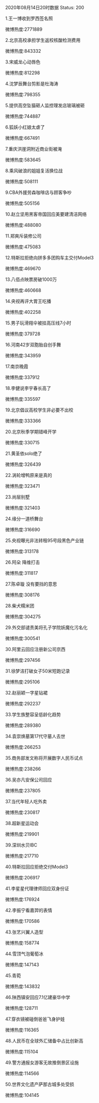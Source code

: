 2020年08月14日20时数据
Status: 200

1.王一博收到罗西签名照

微博热度:2771889

2.北京高校承担学生返校核酸检测费用

微博热度:843332

3.宋威龙心动唇色

微博热度:812298

4.沈梦辰舞台剪影是杜海涛

微博热度:798355

5.提供高空坠猫砸人监控理发店玻璃被砸

微博热度:744887

6.狐妖小红娘太虐了

微博热度:667491

7.重庆洪崖洞附近商业街被淹

微博热度:583645

8.乘风破浪的姐姐复活换位战

微博热度:508111

9.CBA外援劳森咖啡店与顾客争吵

微博热度:505156

10.赵立坚用黑客帝国回应美要建清洁网络

微博热度:488080

11.郑爽斥装修公司

微博热度:475083

12.特斯拉拒绝向拼多多团购车主交付Model3

微博热度:469670

13.八佰点映票房破1000万

微博热度:460668

14.央视再评大胃王吃播

微博热度:402258

15.男子玩滑翔伞被挂高压线7小时

微博热度:379728

16.河南42岁双胞胎自创手舞

微博热度:343959

17.南京晚霞

微博热度:337912

18.李健说李宇春长高了

微博热度:335597

19.北京倡议高校学生非必要不出校

微博热度:333366

20.北京秋季学期错峰开学

微博热度:330715

21.黄圣依solo绝了

微博热度:326439

22.涡轮增鸭原来是真的

微博热度:323471

23.尚层别墅

微博热度:321403

24.缘分一道桥舞台

微博热度:316690

25.央视曝光非法转租95号段黑色产业链

微博热度:313178

26.阿朵 降维打击

微博热度:311817

27.陈卓璇 没有要挡的意思

微博热度:308176

28.柴犬糯米团

微博热度:304275

29.外交部谴责美将孔子学院妖魔化污名化

微博热度:300541

30.阿里云回应注册新公司京西

微博热度:297456

31.徐梦洁打破女子50米短跑记录

微博热度:295106

32.赵丽颖一字星钻裙

微博热度:292237

33.学生族整容呈低龄化趋势

微博热度:289380

34.袁崇焕墓第17代守墓人去世

微博热度:266253

35.商务部发文称将开展数字人民币试点

微博热度:238266

36.吴亦凡安保公司回应

微博热度:237805

37.当代年轻人吃外卖

微博热度:230817

38.超新星运动会

微博热度:219901

39.深圳水贝IBC

微博热度:217710

40.特斯拉回应拒绝交付Model3

微博热度:206917

41.李星星代理律师回应双身份证

微博热度:176924

42.李振宁看嘉羿的表情

微博热度:170586

43.张艺兴翼人造型

微博热度:158774

44.雪顶气泡葡萄冰

微博热度:147143

45.青菀

微博热度:143832

46.陕西镇安回应7.1亿建豪华中学

微博热度:128711

47.穿衣镜被碰倒爸爸飞身护娃

微博热度:116365

48.人民币在全球外汇储备中占比创新高

微博热度:115104

49.警方通报女游客无故推倒景区设施

微博热度:114566

50.世界文化遗产萨那古城多处受损

微博热度:104145

